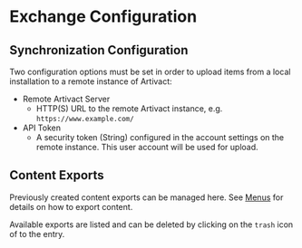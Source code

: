 # Exchange Configuration <Badge type="warning" text="desktop"/>

## Synchronization Configuration

Two configuration options must be set in order to upload items from a local installation to a remote instance of
Artivact:

- Remote Artivact Server
    - HTTP(S) URL to the remote Artivact instance, e.g. ``https://www.example.com/``
- API Token
    - A security token (String) configured in the account settings on the remote instance. This user account will be
      used for upload.

## Content Exports

Previously created content exports can be managed here. See [Menus](/de/user-manual/content-management/menus) for
details
on how to export content.

Available exports are listed and can be deleted by clicking on the ``trash`` icon of to the entry.
